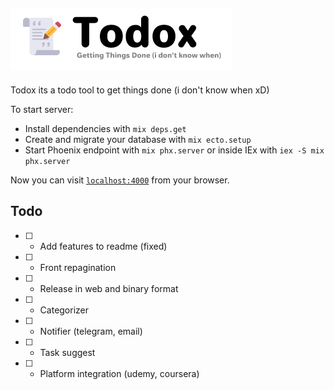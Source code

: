 ![banner](repo_assets/banner.png)
---

Todox its a todo tool to get things done (i don't know when xD)

To start server:

  * Install dependencies with `mix deps.get`
  * Create and migrate your database with `mix ecto.setup`
  * Start Phoenix endpoint with `mix phx.server` or inside IEx with `iex -S mix phx.server`

Now you can visit [`localhost:4000`](http://localhost:4000) from your browser.

## Todo
- [ ] - Add features to readme (fixed)
- [ ] - Front repagination
- [ ] - Release in web and binary format
- [ ] - Categorizer
- [ ] - Notifier (telegram, email)
- [ ] - Task suggest
- [ ] - Platform integration (udemy, coursera)
